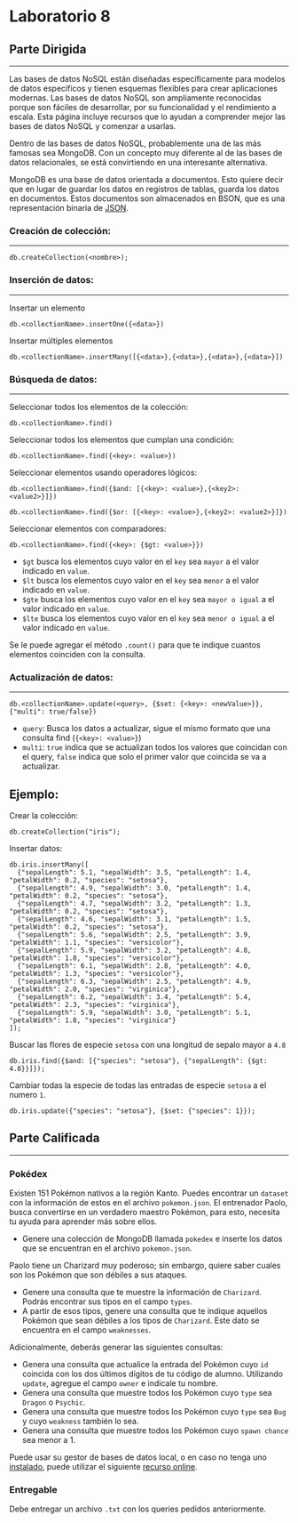 # Laboratorio 8
## Parte Dirigida
---

Las bases de datos NoSQL están diseñadas específicamente para modelos de datos específicos y tienen esquemas flexibles para crear aplicaciones modernas. Las bases de datos NoSQL son ampliamente reconocidas porque son fáciles de desarrollar, por su funcionalidad y el rendimiento a escala. Esta página incluye recursos que lo ayudan a comprender mejor las bases de datos NoSQL y comenzar a usarlas.

Dentro de las bases de datos NoSQL, probablemente una de las más famosas sea MongoDB. Con un concepto muy diferente al de las bases de datos relacionales, se está convirtiendo en una interesante alternativa.

MongoDB es una base de datos orientada a documentos. Esto quiere decir que en lugar de guardar los datos en registros de tablas, guarda los datos en documentos. Estos documentos son almacenados en BSON, que es una representación binaria de [JSON](https://beginnersbook.com/2015/04/json-tutorial/).

### Creación de colección:
---
```
db.createCollection(<nombre>);
```



### Inserción de datos:
---
Insertar un elemento
```
db.<collectionName>.insertOne({<data>})
```
Insertar múltiples elementos
```
db.<collectionName>.insertMany([{<data>},{<data>},{<data>},{<data>}])
```

### Búsqueda de datos:
---
Seleccionar todos los elementos de la colección:
```
db.<collectionName>.find()
```
Seleccionar todos los elementos que cumplan una condición:
```
db.<collectionName>.find({<key>: <value>})
```
Seleccionar elementos usando operadores lógicos:
```
db.<collectionName>.find({$and: [{<key>: <value>},{<key2>: <value2>}]})
```
```
db.<collectionName>.find({$or: [{<key>: <value>},{<key2>: <value2>}]})
```
Seleccionar elementos con comparadores:
```
db.<collectionName>.find({<key>: {$gt: <value>}})
```
- `$gt` busca los elementos cuyo valor en el `key` sea `mayor` a el valor indicado en `value`.
- `$lt` busca los elementos cuyo valor en el `key` sea `menor` a el valor indicado en `value`.
- `$gte` busca los elementos cuyo valor en el `key` sea `mayor o igual` a el valor indicado en `value`.
- `$lte` busca los elementos cuyo valor en el `key` sea `menor o igual` a el valor indicado en `value`.

Se le puede agregar el método `.count()` para que te indique cuantos elementos coinciden con la consulta.
### Actualización de datos:
---
```
db.<collectionName>.update(<query>, {$set: {<key>: <newValue>}}, {"multi": true/false})
```
- `query`: Busca los datos a actualizar, sigue el mismo formato que una consulta find (`{<key>: <value>}`)
- `multi`: `true` indica que se actualizan todos los valores que coincidan con el query, `false` indica que solo el primer valor que coincida se va a actualizar.

## Ejemplo:
Crear la colección:

```
db.createCollection("iris");
```
Insertar datos:
```
db.iris.insertMany([
  {"sepalLength": 5.1, "sepalWidth": 3.5, "petalLength": 1.4, "petalWidth": 0.2, "species": "setosa"},
  {"sepalLength": 4.9, "sepalWidth": 3.0, "petalLength": 1.4, "petalWidth": 0.2, "species": "setosa"},
  {"sepalLength": 4.7, "sepalWidth": 3.2, "petalLength": 1.3, "petalWidth": 0.2, "species": "setosa"},
  {"sepalLength": 4.6, "sepalWidth": 3.1, "petalLength": 1.5, "petalWidth": 0.2, "species": "setosa"},
  {"sepalLength": 5.6, "sepalWidth": 2.5, "petalLength": 3.9, "petalWidth": 1.1, "species": "versicolor"},
  {"sepalLength": 5.9, "sepalWidth": 3.2, "petalLength": 4.8, "petalWidth": 1.8, "species": "versicolor"},
  {"sepalLength": 6.1, "sepalWidth": 2.8, "petalLength": 4.0, "petalWidth": 1.3, "species": "versicolor"},
  {"sepalLength": 6.3, "sepalWidth": 2.5, "petalLength": 4.9, "petalWidth": 2.0, "species": "virginica"},
  {"sepalLength": 6.2, "sepalWidth": 3.4, "petalLength": 5.4, "petalWidth": 2.3, "species": "virginica"},
  {"sepalLength": 5.9, "sepalWidth": 3.0, "petalLength": 5.1, "petalWidth": 1.8, "species": "virginica"}
]);
```
Buscar las flores de especie `setosa` con una longitud de sepalo mayor a `4.8`
```
db.iris.find({$and: [{"species": "setosa"}, {"sepalLength": {$gt: 4.8}}]});
```
Cambiar todas la especie de todas las entradas de especie `setosa` a el numero `1`.
```
db.iris.update({"species": "setosa"}, {$set: {"species": 1}});
```


## Parte Calificada
---

### Pokédex

Existen 151 Pokémon nativos a la región Kanto. Puedes encontrar un `dataset` con la información de estos en el archivo `pokemon.json`. El entrenador Paolo, busca convertirse en un verdadero maestro Pokémon, para esto, necesita tu ayuda para aprender más sobre ellos.

- Genere una colección de MongoDB llamada `pokedex` e inserte los datos que se encuentran en el archivo `pokemon.json`.

Paolo tiene un Charizard muy poderoso; sin embargo, quiere saber cuales son los Pokémon que son débiles a sus ataques.

- Genere una consulta que te muestre la información de `Charizard`. Podrás encontrar sus tipos en el campo `types`.
- A partir de esos tipos, genere una consulta que te indique aquellos Pokémon que sean débiles a los tipos de `Charizard`. Este dato se encuentra en el campo `weaknesses`.

Adicionalmente, deberás generar las siguientes consultas:
- Genera una consulta que actualice la entrada del Pokémon cuyo `id` coincida con los dos últimos dígitos de tu código de alumno. Utilizando `update`, agregue el campo `owner` e indicale tu nombre.
- Genera una consulta que muestre todos los Pokémon cuyo `type` sea `Dragon` o `Psychic`.
- Genera una consulta que muestre todos los Pokémon cuyo `type` sea `Bug` y cuyo `weakness` también lo sea.
- Genera una consulta que muestre todos los Pokémon cuyo `spawn chance` sea menor a 1.

Puede usar su gestor de bases de datos local, o en caso no tenga uno [instalado](https://www.mongodb.com/try/download/community), puede utilizar el siguiente [recurso online](https://www.pdbmbook.com/playground/mongo/wine/view/pgdb____1635317177_6178f5b93eac0).

### Entregable

Debe entregar un archivo `.txt` con los queries pedidos anteriormente.

